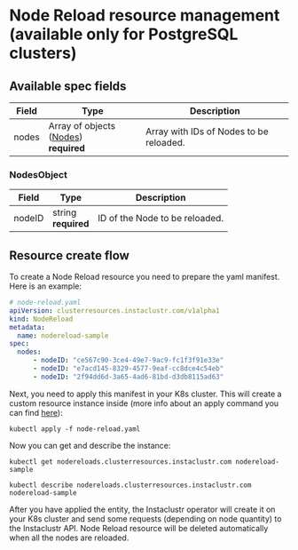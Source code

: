 # Node Reload resource management (available only for PostgreSQL clusters)

## Available spec fields

| Field | Type                                                          | Description                             |
|-------|---------------------------------------------------------------|-----------------------------------------|
| nodes |  Array of objects ([Nodes](#NodesObject)) <br /> **required** | Array with IDs of Nodes to be reloaded. |

### NodesObject
| Field  | Type                         | Description                     |
|--------|------------------------------|---------------------------------|
| nodeID | string <br /> **required**   | ID of the Node to be reloaded.  |

## Resource create flow
To create a Node Reload resource you need to prepare the yaml manifest. Here is an example:
```yaml
# node-reload.yaml
apiVersion: clusterresources.instaclustr.com/v1alpha1
kind: NodeReload
metadata:
  name: nodereload-sample
spec:
  nodes:
      - nodeID: "ce567c90-3ce4-49e7-9ac9-fc1f3f91e33e"
      - nodeID: "e7acd145-8329-4577-9eaf-cc8dce4c54eb"
      - nodeID: "2f94dd6d-3a65-4ad6-81bd-d3db8115ad63"
```

Next, you need to apply this manifest in your K8s cluster. This will create a custom resource instance inside (more info about an apply command you can find [here](https://kubernetes.io/docs/reference/generated/kubectl/kubectl-commands#apply)):

```console
kubectl apply -f node-reload.yaml
```

Now you can get and describe the instance:

```console
kubectl get nodereloads.clusterresources.instaclustr.com nodereload-sample
```
```console
kubectl describe nodereloads.clusterresources.instaclustr.com nodereload-sample
```

After you have applied the entity, the Instaclustr operator will create it on your K8s cluster and send some requests (depending on node quantity) to the Instaclustr API. Node Reload resource will be deleted automatically when all the nodes are reloaded.